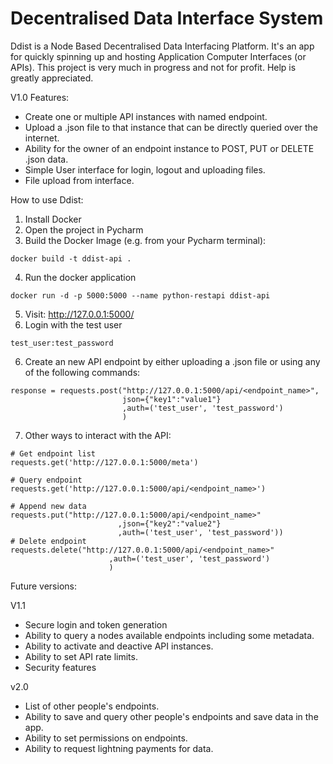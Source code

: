 # Decentralised Data Interface System

Ddist is a Node Based Decentralised Data Interfacing Platform. It's an app for quickly spinning up and hosting Application Computer Interfaces (or APIs).
This project is very much in progress and not for profit. Help is greatly appreciated.


V1.0 Features:

- Create one or multiple API instances with named endpoint.
- Upload a .json file to that instance that can be directly queried over the internet.
- Ability for the owner of an endpoint instance to POST, PUT or DELETE .json data.
- Simple User interface for login, logout and uploading files.
- File upload from interface.

How to use Ddist:
1. Install Docker
2. Open the project in Pycharm
3. Build the Docker Image (e.g. from your Pycharm terminal):
```
docker build -t ddist-api .
```
4. Run the docker application
```
docker run -d -p 5000:5000 --name python-restapi ddist-api
```
5. Visit: http://127.0.0.1:5000/
6. Login with the test user
```
test_user:test_password
```
6. Create an new API endpoint by either uploading a .json file or using any of the following commands:
```
response = requests.post("http://127.0.0.1:5000/api/<endpoint_name>",
                         json={"key1":"value1"}
                         ,auth=('test_user', 'test_password')
                         )
```
7. Other ways to interact with the API: 
```
# Get endpoint list
requests.get('http://127.0.0.1:5000/meta')

# Query endpoint
requests.get('http://127.0.0.1:5000/api/<endpoint_name>')

# Append new data
requests.put("http://127.0.0.1:5000/api/<endpoint_name>"
                        ,json={"key2":"value2"}
                        ,auth=('test_user', 'test_password'))
# Delete endpoint
requests.delete("http://127.0.0.1:5000/api/<endpoint_name>"
                      ,auth=('test_user', 'test_password')
                      )
```

Future versions:

V1.1
- Secure login and token generation
- Ability to query a nodes available endpoints including some metadata.
- Ability to activate and deactive API instances.
- Ability to set API rate limits.
- Security features

v2.0
- List of other people's endpoints.
- Ability to save and query other people's endpoints and save data in the app.
- Ability to set permissions on endpoints.
- Ability to request lightning payments for data.
